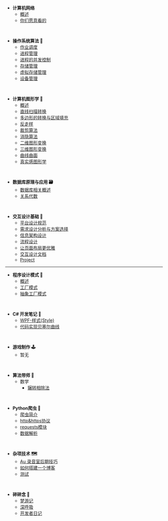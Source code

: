 - **计算机网络**
  - [概述](/zh-cn/network/1.概述.md)
  - [你们愿意看的](/zh-cn/network/你们更愿意看的.md)

<br/>

- **操作系统算法 💾**
  - [作业调度](/zh-cn/OS/1.作业调度.md)
  - [进程管理](/zh-cn/OS/2.进程管理.md)
  - [进程的并发控制](/zh-cn/OS/3.进程的并发控制.md)
  - [存储管理](/zh-cn/OS/4.存储管理.md)
  - [虚拟存储管理](/zh-cn/OS/5.虚拟存储管理.md)
  - [设备管理](/zh-cn/OS/6.设备管理.md)

<br/>

- **计算机图形学 🔗**
  - [概述](/zh-cn/graphics/1.README.md)
  - [直线扫描转换](/zh-cn/graphics/2.直线扫描转换.md)
  - [多边形的转换与区域填充](/zh-cn/graphics/3.多边形的扫描转换与区域填充.md)
  - [反走样](/zh-cn/graphics/4.反走样.md)
  - [裁剪算法](/zh-cn/graphics/5.裁剪算法.md)
  - [消隐算法](/zh-cn/graphics/6.消隐算法.md)
  - [二维图形变换](/zh-cn/graphics/7.二维图形变换.md)
  - [三维图形变换](/zh-cn/graphics/8.三维图形变换.md)
  - [曲线曲面](/zh-cn/graphics/9.曲线曲面.md)
  - [真实感图形学](/zh-cn/graphics/10.真实感图形学.md)

<br/>

- **数据库原理与应用 🗃**
  - [数据库相关概述](/zh-cn/dataBase/1.README.md)
  - [关系代数](/zh-cn/dataBase/4.关系代数.md)

<br/>

- **交互设计基础 🧨**
  - [平台设计规范](/zh-cn/interactionDesign/1.平台设计规范.md)
  - [需求设计分析与方案选择](/zh-cn/interactionDesign/2.需求设计分析与方案选择.md)
  - [信息架构设计](/zh-cn/interactionDesign/3.信息架构.md)
  - [流程设计](/zh-cn/interactionDesign/4.流程设计.md)
  - [让页面布局更优雅](/zh-cn/interactionDesign/5.让页面布局更优雅.md)
  - [交互设计文档](/zh-cn/interactionDesign/6.交互设计文档.md)
  - [Project](/zh-cn/interactionDesign/为美团App设计社区拼单功能.md)

------

- **程序设计模式 📐**
  - [概述](/zh-cn/designPattern/README.md)
  - [工厂模式](/zh-cn/designPattern/Factory_Pattern.md)
  - [抽象工厂模式](/zh-cn/designPattern/Abstract_Factory_Pattern.md)

<br/>

- **C# 开发笔记 👴**
  - [WPF-样式(Style)](/zh-cn/CSharp/WPF_Style.md)
  - [代码实现贝塞尔曲线](/zh-cn/CSharp/Besier.md)

<br/>

- **游戏制作 🕹**
  - 暂无

<br/>

- **算法带师 🔑**
  - 数学
    - [辗转相除法](/zh-cn/Algorithm/math/辗转相除法)

<br/>

- **Python爬虫 🐾**
  - [爬虫简介](/zh-cn/pythonBot/1.README.md) 
  - [http&https协议](/zh-cn/pythonBot/2.http&https协议.md)
  - [requests模块](/zh-cn/pythonBot/3.request.md)
  - [数据解析](/zh-cn/pythonBot/4.数据解析.md)

<br/>

- **杂项技术 🗺**
  - [Au 录音室后期技巧](/zh-cn/tech/audition.md)
  - [如何搭建一个博客](/zh-cn/tech/如何搭建一个博客.md)
  - [测试](/zh-cn/tech/test.md)

<br/>

- **碎碎念 🤣**
  - [梦游记](/zh-cn/chat/梦游记.md)
  - [深呼吸](/zh-cn/chat/深呼吸.md)
  - [开发者日记](/zh-cn/chat/开发者日记.md)

<br/>